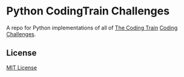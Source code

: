 # Python CodingTrain Challenges
A repo for Python implementations of all of [The Coding Train](https://www.youtube.com/watch?v=17WoOqgXsRM) [Coding Challenges](https://thecodingtrain.com/CodingChallenges/).
## License
[MIT License](./LICENSE)
